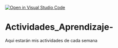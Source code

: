 [![Open in Visual Studio Code](https://classroom.github.com/assets/open-in-vscode-c66648af7eb3fe8bc4f294546bfd86ef473780cde1dea487d3c4ff354943c9ae.svg)](https://classroom.github.com/online_ide?assignment_repo_id=8478126&assignment_repo_type=AssignmentRepo)
# Actividades_Aprendizaje-
Aqui estarán mis actividades de cada semana
